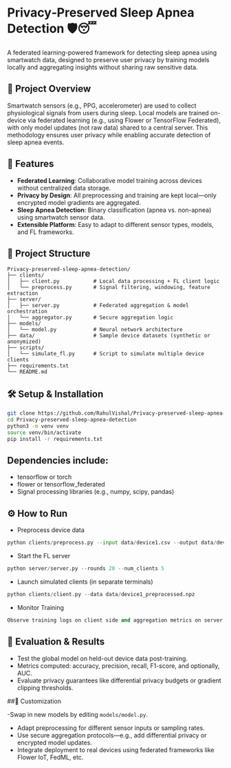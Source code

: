 # Privacy‑Preserved Sleep Apnea Detection 🛡️😴

A federated learning-powered framework for detecting sleep apnea using smartwatch data, designed to preserve user privacy by training models locally and aggregating insights without sharing raw sensitive data.

## 🚀 Project Overview

Smartwatch sensors (e.g., PPG, accelerometer) are used to collect physiological signals from users during sleep. Local models are trained on-device via federated learning (e.g., using Flower or TensorFlow Federated), with only model updates (not raw data) shared to a central server. This methodology ensures user privacy while enabling accurate detection of sleep apnea events.

## 🧠 Features

- **Federated Learning**: Collaborative model training across devices without centralized data storage.
- **Privacy by Design**: All preprocessing and training are kept local—only encrypted model gradients are aggregated.
- **Sleep Apnea Detection**: Binary classification (apnea vs. non-apnea) using smartwatch sensor data.
- **Extensible Platform**: Easy to adapt to different sensor types, models, and FL frameworks.

## 📂 Project Structure

```
Privacy-preserved-sleep-apnea-detection/
├── clients/                 
│   ├── client.py           # Local data processing + FL client logic
│   └── preprocess.py       # Signal filtering, windowing, feature extraction
├── server/
│   ├── server.py           # Federated aggregation & model orchestration
│   └── aggregator.py       # Secure aggregation logic
├── models/
│   └── model.py            # Neural network architecture
├── data/                   # Sample device datasets (synthetic or anonymized)
├── scripts/
│   └── simulate_fl.py      # Script to simulate multiple device clients
├── requirements.txt
└── README.md
```

## 🛠️ Setup & Installation

```bash
git clone https://github.com/RahulVishal/Privacy-preserved-sleep-apnea-detection.git
cd Privacy-preserved-sleep-apnea-detection
python3 -m venv venv
source venv/bin/activate
pip install -r requirements.txt
```

## Dependencies include:

- tensorflow or torch
- flower or tensorflow_federated
- Signal processing libraries (e.g., numpy, scipy, pandas)

## ⚙️ How to Run

- Preprocess device data
```python
python clients/preprocess.py --input data/device1.csv --output data/device1_preprocessed.npz
```
- Start the FL server
```python
python server/server.py --rounds 20 --num_clients 5
```
- Launch simulated clients (in separate terminals)
```python
python clients/client.py --data data/device1_preprocessed.npz
```
- Monitor Training
```python
Observe training logs on client side and aggregation metrics on server console.
```

## 🧪 Evaluation & Results

- Test the global model on held-out device data post-training.
- Metrics computed: accuracy, precision, recall, F1-score, and optionally, AUC.
- Evaluate privacy guarantees like differential privacy budgets or gradient clipping thresholds.

##🔧 Customization

-Swap in new models by editing `models/model.py`.
- Adapt preprocessing for different sensor inputs or sampling rates.
- Use secure aggregation protocols—e.g., add differential privacy or encrypted model updates.
- Integrate deployment to real devices using federated frameworks like Flower IoT, FedML, etc.
